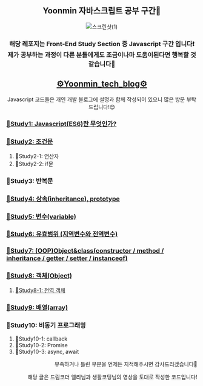 <section align = "center">
<h1>Yoonmin 자바스크립트 공부 구간📝</h1>

![스크린샷(1)](https://user-images.githubusercontent.com/89017779/149787111-6bd7e2b4-6255-4032-b5cf-24a391861773.png)

<h3> 해당 레포지는 Front-End Study Section 중 Javascript 구간 입니다❗<br> 제가 공부하는 과정이 다른 분들에게도 조금이나마 도움이된다면 행복할 것 같습니다👏</h3>
<h2 align="center"><a href="https://yoon-min-codinglog.tistory.com/">⚙Yoonmin_tech_blog⚙</a></h2>
<p>Javascript 코드들은 개인 개발 블로그에 설명과 함께 작성되어 있으니 많은 방문 부탁드립니다!😊</p>
</section>
  <h3><a href="https://yoon-min-codinglog.tistory.com/3"> 🙌Study1: Javascript(ES6)란 무엇인가? </a></h3>
  <h3><a href="https://yoon-min-codinglog.tistory.com/5"> 🙌Study2: 조건문 </a></h3>
    <ol>
      <li>🙌Study2-1: 연산자</li>
      <li>🙌Study2-2: if문</li>
    </ol>
  <h3> 🙌Study3: 반복문 </h3>
  <h3><a href="https://yoon-min-codinglog.tistory.com/21?category=1054633"> 🙌Study4: 상속(inheritance), prototype </a></h3>
  <h3><a href="https://yoon-min-codinglog.tistory.com/4"> 🙌Study5: 변수(variable) </a></h3>
  <h3><a href="https://yoon-min-codinglog.tistory.com/11"> 🙌Study6: 유효범위 (지역변수와 전역변수) </a></h3>
  <h3><a href="https://yoon-min-codinglog.tistory.com/27"> 🙌Study7: (OOP)Object&class(constructor / method / inheritance / getter / setter / instanceof) </a></h3>
  <h3><a href="https://yoon-min-codinglog.tistory.com/9?category=1054633"> 🙌Study8: 객체(Object) </a></h3>
    <ol>
  <li><a href="https://yoon-min-codinglog.tistory.com/18">🙌Study8-1: 전역 객체</a></li>
    </ol>
  <h3><a href="https://yoon-min-codinglog.tistory.com/8?category=1054633"> 🙌Study9: 배열(array) </a></h3>
  <h3> 🙌Study10: 비동기 프로그래밍 </h3>
    <ol>
      <li>🙌Study10-1: callback</li>
      <li>🙌Study10-2: Promise</li>
      <li>🙌Study10-3: async, await</li>
    </ol>
 <p align="right">부족하거나 틀린 부분을 언제든 지적해주시면  감사드리겠습니다🙏</p>
 <p align="right">해당 글은 드림코더 엘리님과 생활코딩님의 영상을 토대로 작성한 코드입니다!</p>
